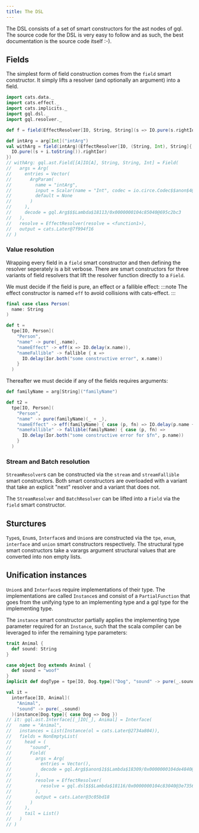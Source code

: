 ```yaml
---
title: The DSL
---
```

The DSL consists of a set of smart constructors for the ast nodes of gql.
The source code for the DSL is very easy to follow and as such, the best documentation is the source code itself :-).

## Fields
The simplest form of field construction comes from the `field` smart constructor.
It simply lifts a resolver (and optionally an argument) into a field.
```scala
import cats.data._
import cats.effect._
import cats.implicits._
import gql.dsl._
import gql.resolver._

def f = field(EffectResolver[IO, String, String](s => IO.pure(s.rightIor)))

def intArg = arg[Int]("intArg")
val withArg = field(intArg)(EffectResolver[IO, (String, Int), String]{ case (s, i) => 
  IO.pure((s + i.toString()).rightIor)
})
// withArg: gql.ast.Field[[A]IO[A], String, String, Int] = Field(
//   args = Arg(
//     entries = Vector(
//       ArgParam(
//         name = "intArg",
//         input = Scalar(name = "Int", codec = io.circe.Codec$$anon$4@2e2fd21e),
//         default = None
//       )
//     ),
//     decode = gql.Arg$$$Lambda$18113/0x0000000104c85040@695c2bc3
//   ),
//   resolve = EffectResolver(resolve = <function1>),
//   output = cats.Later@7f994f16
// )
```

### Value resolution
Wrapping every field in a `field` smart constructor and then defining the resolver seperately is a bit verbose.
There are smart constructors for three variants of field resolvers that lift the resolver function directly to a `Field`.

We must decide if the field is pure, an effect or a fallible effect:
:::note
The effect constructor is named `eff` to avoid collisions with cats-effect.
:::
```scala
final case class Person(
  name: String
)

def t =
  tpe[IO, Person](
    "Person",
    "name" -> pure(_.name),
    "nameEffect" -> eff(x => IO.delay(x.name)),
    "nameFallible" -> fallible { x => 
      IO.delay(Ior.both("some constructive error", x.name))
    }
  )
```
Thereafter we must decide if any of the fields requires arguments:
```scala
def familyName = arg[String]("familyName")

def t2 =
  tpe[IO, Person](
    "Person",
    "name" -> pure(familyName)(_ + _),
    "nameEffect" -> eff(familyName) { case (p, fn) => IO.delay(p.name + fn) },
    "nameFallible" -> fallible(familyName) { case (p, fn) => 
      IO.delay(Ior.both("some constructive error for $fn", p.name)) 
    }
  )
```

### Stream and Batch resolution
`StreamResolver`s can be constructed via the `stream` and `streamFallible` smart constructors.
Both smart constructors are overloaded with a variant that take an explicit "next" resolver and a variant that does not.

The `StreamResolver` and `BatchResolver` can be lifted into a `Field` via the `field` smart constructor.

## Sturctures
`Type`s, `Enum`s, `Interface`s and `Union`s are constructed via the `tpe`, `enum`, `interface` and `union` smart constructors respectively.
The structural type smart constructors take a varargs argument structural values that are converted into non empty lists.

## Unification instances
`Union`s and `Interface`s require implementations of their type.
The implementations are called `Instance`s and consist of a `PartialFunction` that goes from the unifying type to an implementing type and a gql type for the implementing type.

The `instance` smart constructor partially applies the implementing type parameter required for an `Instance`, such that the scala compiler can be leveraged to infer the remaining type parameters:
```scala
trait Animal {
  def sound: String
}

case object Dog extends Animal {
  def sound = "woof"
}
implicit def dogType = tpe[IO, Dog.type]("Dog", "sound" -> pure(_.sound))

val it =
  interface[IO, Animal](
    "Animal",
    "sound" -> pure(_.sound)
  )(instance[Dog.type]{ case Dog => Dog })
// it: gql.ast.Interface[[_]IO[_], Animal] = Interface(
//   name = "Animal",
//   instances = List(Instance(ol = cats.Later@2734a804)),
//   fields = NonEmptyList(
//     head = (
//       "sound",
//       Field(
//         args = Arg(
//           entries = Vector(),
//           decode = gql.Arg$$anon$1$$Lambda$18309/0x0000000104de4840@b2749d7
//         ),
//         resolve = EffectResolver(
//           resolve = gql.dsl$$$Lambda$18116/0x0000000104c83040@3e73565a
//         ),
//         output = cats.Later@3c05bd18
//       )
//     ),
//     tail = List()
//   )
// )
```
